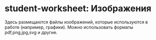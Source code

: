 # student-worksheet: Изображения
Здесь размещаются файлы изображений, которые используются в работе (например, графики). Можно использовать форматы pdf,png,jpg,svg и другие.
